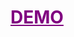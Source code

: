 <h1>
  <a href="https://use-popcorn-add-and-manage-im-db-movies-95wl.vercel.app/" target="_blank" style="color: purple;">
    DEMO
  </a>
</h1>

